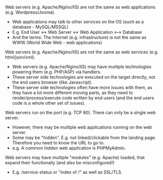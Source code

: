 Web servers (e.g. Apache/Nginx/IIS) are not the same as web applications (e.g. Wordpress/Jooma).
- Web applications may talk to other services on the OS (such as a database - MySQL/MSSQL)
- E.g. End User <-> Web Server <-> Web Application <--> Database
- And the terms: The Internet (e.g. infrastructure) is not the same as WWW (World Wide Web - web applications)

Web servers (e.g. Apache/Nginx/IIS) are not the same as web services (e.g. html/json/xml).
- Web servers (e.g. Apache/Nginx/IIS) may have multiple technologies powering them (e.g. PHP/ASP) via handlers.
- These server side technologies are executed on the target directly, not the end users browser (like Javascript).
- These server side technologies often have more issues with them, as they have a lot more different moving parts, as they need to render/process/execute code written by end users (and the end users code is a whole other set of issues).

Web servers run on the port (e.g. TCP 80). There can only be a single web server.
- However, there may be multiple web applications running on the web server.
- Some may be "hidden". E.g. not linked/clickable from the landing page. Therefore you need to know the URL to go to.
- e.g. A common hidden web application is PHPMyAdmin.

Web servers may have multiple "modules" (e.g. Apache) loaded, that expand their functionally (and also be misconfigured!)
- E.g. /service-status or "index of /" as well as SSL/TLS.